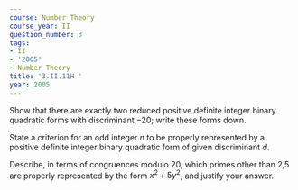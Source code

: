 ```yaml
---
course: Number Theory
course_year: II
question_number: 3
tags:
- II
- '2005'
- Number Theory
title: '3.II.11H '
year: 2005
---
```



Show that there are exactly two reduced positive definite integer binary quadratic forms with discriminant $-20$; write these forms down.

State a criterion for an odd integer $n$ to be properly represented by a positive definite integer binary quadratic form of given discriminant $d$.

Describe, in terms of congruences modulo 20, which primes other than 2,5 are properly represented by the form $x^{2}+5 y^{2}$, and justify your answer.